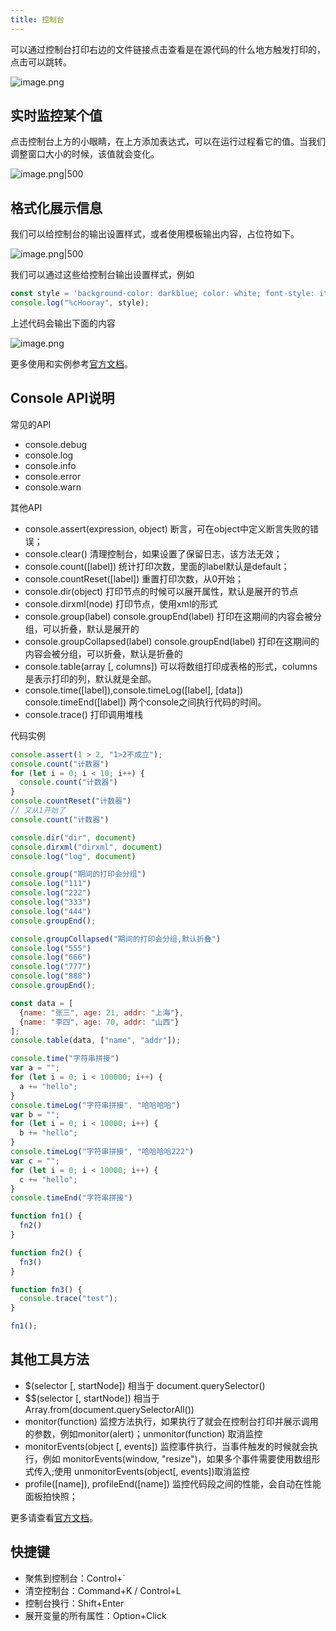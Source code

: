 ```yaml
---
title: 控制台
---
```


可以通过控制台打印右边的文件链接点击查看是在源代码的什么地方触发打印的，点击可以跳转。

![image.png](https://s1.vika.cn/space/2023/02/07/3700551ae4274ad2b9f2d6e3f0b983b9)

## 实时监控某个值

点击控制台上方的小眼睛，在上方添加表达式，可以在运行过程看它的值。当我们调整窗口大小的时候，该值就会变化。

![image.png|500](https://s1.vika.cn/space/2023/01/30/f3b259e6bf2e4493a50b24d6f2e2a15d)

## 格式化展示信息

我们可以给控制台的输出设置样式，或者使用模板输出内容，占位符如下。

![image.png|500](https://s1.vika.cn/space/2023/01/30/1de8b7f7fa3f4b0c94972236beb3efca)

我们可以通过这些给控制台输出设置样式，例如

```js
const style = 'background-color: darkblue; color: white; font-style: italic; border: 5px solid hotpink; font-size: 2em;'
console.log("%cHooray", style);
```

上述代码会输出下面的内容

![image.png](https://s1.vika.cn/space/2023/02/07/d2833b39a2574c1e9bf61a33496e2fd3)

更多使用和实例参考[官方文档](https://developer.chrome.com/docs/devtools/console/format-style/)。

## Console API说明

常见的API

- console.debug
- console.log
- console.info
- console.error
- console.warn

其他API

- console.assert(expression, object) 断言，可在object中定义断言失败的错误；
- console.clear() 清理控制台，如果设置了保留日志，该方法无效；
- console.count(\[label]) 统计打印次数，里面的label默认是default；
- console.countReset(\[label]) 重置打印次数，从0开始；
- console.dir(object) 打印节点的时候可以展开属性，默认是展开的节点
- console.dirxml(node) 打印节点，使用xml的形式
- console.group(label) console.groupEnd(label) 打印在这期间的内容会被分组，可以折叠，默认是展开的
- console.groupCollapsed(label) console.groupEnd(label) 打印在这期间的内容会被分组，可以折叠，默认是折叠的
- console.table(array \[, columns]) 可以将数组打印成表格的形式，columns是表示打印的列，默认就是全部。
- console.time(\[label]),console.timeLog(\[label], \[data]) console.timeEnd(\[label]) 两个console之间执行代码的时间。
- console.trace() 打印调用堆栈

代码实例

```js
console.assert(1 > 2, "1>2不成立");
console.count("计数器")
for (let i = 0; i < 10; i++) {
  console.count("计数器")
}
console.countReset("计数器")
// 又从1开始了
console.count("计数器")

console.dir("dir", document)
console.dirxml("dirxml", document)
console.log("log", document)

console.group("期间的打印会分组")
console.log("111")
console.log("222")
console.log("333")
console.log("444")
console.groupEnd();

console.groupCollapsed("期间的打印会分组,默认折叠")
console.log("555")
console.log("666")
console.log("777")
console.log("888")
console.groupEnd();

const data = [
  {name: "张三", age: 21, addr: "上海"}, 
  {name: "李四", age: 70, addr: "山西"}
];
console.table(data, ["name", "addr"]);

console.time("字符串拼接")
var a = "";
for (let i = 0; i < 100000; i++) {
  a += "hello";
}
console.timeLog("字符串拼接", "哈哈哈哈")
var b = "";
for (let i = 0; i < 10000; i++) {
  b += "hello";
}
console.timeLog("字符串拼接", "哈哈哈哈222")
var c = "";
for (let i = 0; i < 10000; i++) {
  c += "hello";
}
console.timeEnd("字符串拼接")

function fn1() {
  fn2()
}

function fn2() {
  fn3()
}

function fn3() {
  console.trace("test");
}

fn1();
```

## 其他工具方法

- $(selector \[, startNode]) 相当于 document.querySelector()
- \$$(selector \[, startNode]) 相当于 Array.from(document.querySelectorAll())
- monitor(function) 监控方法执行，如果执行了就会在控制台打印并展示调用的参数，例如monitor(alert)；unmonitor(function) 取消监控
- monitorEvents(object \[, events]) 监控事件执行，当事件触发的时候就会执行，例如 monitorEvents(window, "resize")，如果多个事件需要使用数组形式传入;使用 unmonitorEvents(object\[, events])取消监控
- profile(\[name]), profileEnd(\[name]) 监控代码段之间的性能，会自动在性能面板拍快照；

更多请查看[官方文档](https://developer.chrome.com/docs/devtools/console/utilities/#querySelector-function)。

## 快捷键

- 聚焦到控制台：Control+\`
- 清空控制台：Command+K / Control+L
- 控制台换行：Shift+Enter
- 展开变量的所有属性：Option+Click

